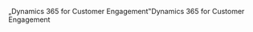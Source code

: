 <span data-ttu-id="ee7f0-101">„Dynamics 365 for Customer Engagement‟</span><span class="sxs-lookup"><span data-stu-id="ee7f0-101">Dynamics 365 for Customer Engagement</span></span>
